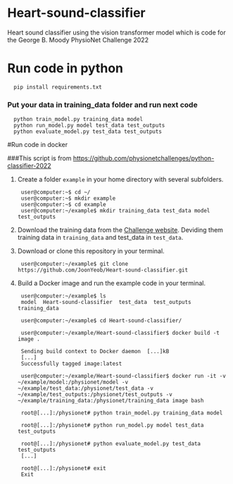 # Heart-sound-classifier
Heart sound classifier using the vision transformer model which is code for the George B. Moody PhysioNet Challenge 2022

# Run code in python
```
  pip install requirements.txt
```
### Put your data in training_data folder and run next code
```
  python train_model.py training_data model
  python run_model.py model test_data test_outputs
  python evaluate_model.py test_data test_outputs
```


#Run code in docker

###This script is from https://github.com/physionetchallenges/python-classifier-2022

1. Create a folder `example` in your home directory with several subfolders.

        user@computer:~$ cd ~/
        user@computer:~$ mkdir example
        user@computer:~$ cd example
        user@computer:~/example$ mkdir training_data test_data model test_outputs

2. Download the training data from the [Challenge website](https://physionetchallenges.org/2022). Deviding them training data in `training_data` and test_data in `test_data`. 

3. Download or clone this repository in your terminal.

        user@computer:~/example$ git clone https://github.com/JoonYeob/Heart-sound-classifier.git

4. Build a Docker image and run the example code in your terminal.

        user@computer:~/example$ ls
        model  Heart-sound-classifier  test_data  test_outputs  training_data

        user@computer:~/example$ cd Heart-sound-classifier/

        user@computer:~/example/Heart-sound-classifier$ docker build -t image .

        Sending build context to Docker daemon  [...]kB
        [...]
        Successfully tagged image:latest

        user@computer:~/example/Heart-sound-classifier$ docker run -it -v ~/example/model:/physionet/model -v ~/example/test_data:/physionet/test_data -v ~/example/test_outputs:/physionet/test_outputs -v ~/example/training_data:/physionet/training_data image bash

        root@[...]:/physionet# python train_model.py training_data model

        root@[...]:/physionet# python run_model.py model test_data test_outputs

        root@[...]:/physionet# python evaluate_model.py test_data test_outputs
        [...]

        root@[...]:/physionet# exit
        Exit

